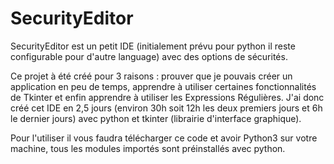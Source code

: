 # SecurityEditor
SecurityEditor est un petit IDE (initialement prévu pour python il reste configurable pour d'autre language) avec des options de sécurités.

Ce projet à été créé pour 3 raisons : prouver que je pouvais créer un application en peu de temps, apprendre à utiliser certaines fonctionnalités de Tkinter et enfin apprendre à utiliser les Expressions Régulières. J'ai donc créé cet IDE en 2,5 jours (environ 30h soit 12h les deux premiers jours et 6h le dernier jours) avec python et tkinter (librairie d'interface graphique).

Pour l'utiliser il vous faudra télécharger ce code et avoir Python3 sur votre machine, tous les modules importés sont préinstallés avec python.
